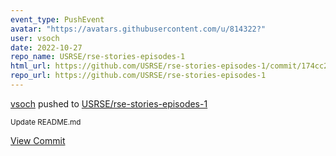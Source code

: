 ```yaml
---
event_type: PushEvent
avatar: "https://avatars.githubusercontent.com/u/814322?"
user: vsoch
date: 2022-10-27
repo_name: USRSE/rse-stories-episodes-1
html_url: https://github.com/USRSE/rse-stories-episodes-1/commit/174cc222f1a6d6dd150d32078311e565646eb900
repo_url: https://github.com/USRSE/rse-stories-episodes-1
---
```


<a href='https://github.com/vsoch' target='_blank'>vsoch</a> pushed to <a href='https://github.com/USRSE/rse-stories-episodes-1' target='_blank'>USRSE/rse-stories-episodes-1</a>

<small>Update README.md</small>

<a href='https://github.com/USRSE/rse-stories-episodes-1/commit/174cc222f1a6d6dd150d32078311e565646eb900' target='_blank'>View Commit</a>